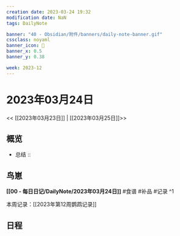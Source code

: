 ```yaml
---
creation date: 2023-03-24 19:32
modification date: NaN
tags: DailyNote

banner: "40 - Obsidian/附件/banners/daily-note-banner.gif"
cssclass: noyaml
banner_icon: 💌
banner_x: 0.5
banner_y: 0.38

week: 2023-12
---
```


# 2023年03月24日

<< [[2023年03月23日]] | [[2023年03月25日]]>>


## 概览
- 总结 :: 
## 鸟崽
**[[00 - 每日日记/DailyNote/2023年03月24日]]**
#食谱 
#补品 
#记录 
^1

本周记录：[[2023年第12周鹦鹉记录]]

## 日程
